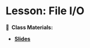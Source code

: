 <!-- .slide: data-background="./Images/header.svg" data-background-repeat="none" data-background-size="40% 40%" data-background-position="center 10%" class="header" -->

# Lesson: File I/O

<!-- Put a link to the slides so that students can find them -->

**📝 &nbsp;Class Materials:** 
  <!-- Put a link to the slides -->
* [**Slides**](https://https://docs.google.com/presentation/d/1BTp5ab47RCPRtIuGrEWPR60W5py14kJXXocR9TBlZOE)



<!-- > -->
